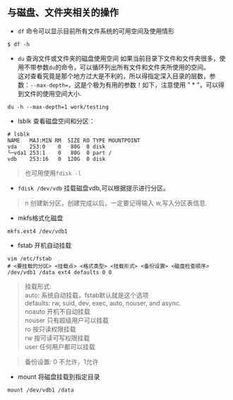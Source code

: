 ## 与磁盘、文件夹相关的操作

* `df`
命令可以显示目前所有文件系统的可用空间及使用情形
```
$ df -h
```
* `du`
查询文件或文件夹的磁盘使用空间
如果当前目录下文件和文件夹很多，使用不带参数`du`的命令，可以循环列出所有文件和文件夹所使用的空间。  
这对查看究竟是那个地方过大是不利的，所以得指定深入目录的层数，参数：``--max-depth=``，这是个极为有用的参数！如下，注意使用 " * "，可以得到文件的使用空间大小.  
```
du -h --max-depth=1 work/testing
```

* lsblk
查看磁盘空间和分区：
```
# lsblk
NAME   MAJ:MIN RM  SIZE RO TYPE MOUNTPOINT
vda    253:0    0   80G  0 disk
└─vda1 253:1    0   80G  0 part /
vdb    253:16   0  120G  0 disk
```
> 也可用使用`fdisk -l`

* `fdisk /dev/vdb`
挂载磁盘vdb,可以根据提示进行分区。
> n 创建新分区，创建完成以后，一定要记得输入 w,写入分区表信息.

* mkfs格式化磁盘
```
mkfs.ext4 /dev/vdb1
```

* fstab 开机自动挂载

```
vim /etc/fstab
# <要挂载的分区> <挂载点> <格式类型> <挂载形式> <备份设置> <磁盘检查顺序>
/dev/vdb1 /data ext4 defaults 0 0
```
> 挂载形式:  
> auto: 系统自动挂载，fstab默认就是这个选项  
> defaults: rw, suid, dev, exec, auto, nouser, and async.  
> noauto 开机不自动挂载  
> nouser 只有超级用户可以挂载  
> ro 按只读权限挂载  
> rw 按可读可写权限挂载  
> user 任何用户都可以挂载  

> 备份设置:  0 不允许，1允许  

* mount
将磁盘挂载到指定目录
```
mount /dev/vdb1 /data
```

